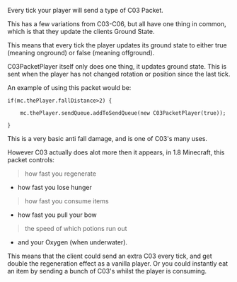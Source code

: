 Every tick your player will send a type of C03 Packet.

This has a few variations from C03-C06, but all have one thing in common, which is that they update the clients Ground State.

This means that every tick the player updates its ground state to either true (meaning onground) or false (meaning offground). 

C03PacketPlayer itself only does one thing, it updates ground state. This is sent when the player has not changed rotation or position since the last tick.

An example of using this packet would be:

```
if(mc.thePlayer.fallDistance>2) {

	mc.thePlayer.sendQueue.addToSendQueue(new C03PacketPlayer(true));

}
```
This is a very basic anti fall damage, and is one of C03's many uses.

However C03 actually does alot more then it appears, in 1.8 Minecraft, this packet controls:
> how fast you regenerate
- how fast you lose hunger
> how fast you consume items
- how fast you pull your bow
> the speed of which potions run out
- and your Oxygen (when underwater).

This means that the client could send an extra C03 every tick, and get double the regeneration effect as a vanilla player.
Or you could instantly eat an item by sending a bunch of C03's whilst the player is consuming.

